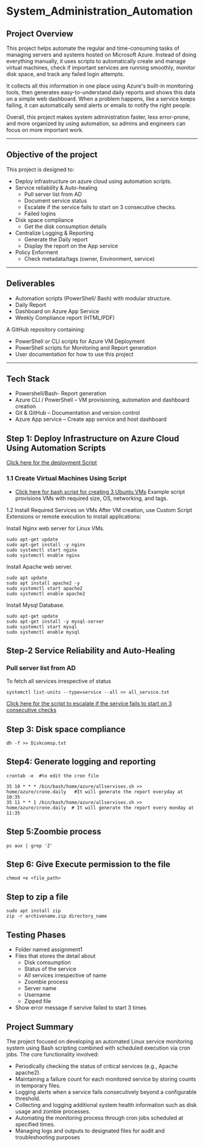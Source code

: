 # System_Administration_Automation
## Project Overview 
This project helps automate the regular and time-consuming tasks of managing servers and systems hosted on Microsoft Azure. Instead of doing everything manually, it uses scripts to automatically create and manage virtual machines, check if important services are running smoothly, monitor disk space, and track any failed login attempts.

It collects all this information in one place using Azure's built-in monitoring tools, then generates easy-to-understand daily reports and shows this data on a simple web dashboard. When a problem happens, like a service keeps failing, it can automatically send alerts or emails to notify the right people.

Overall, this project makes system administration faster, less error-prone, and more organized by using automation, so admins and engineers can focus on more important work.

---
## Objective of the project 
This project is designed to: 
- Deploy infrastructure on azure cloud using automation scripts. 
- Service reliability & Auto-healing 
  * Pull server list from AD 
  * Document service status 
  * Escalate if the service fails to start on 3 consecutive checks.  
  * Failed logins  
- Disk space compliance 
  * Get the disk consumption details  
- Centralize Logging & Reporting 
  * Generate the Daily report  
  * Display the report on the App service 
- Policy Enforment 
  * Check metadata/tags (owner, Environment, service)
---
## Deliverables
- Automation scripts (PowerShell/ Bash) with modular structure. 
- Daily Report 
- Dashboard on Azure App Service 
- Weekly Compliance report (HTML/PDF) 

A GitHub repository containing: 
- PowerShell or CLI scripts for Azure VM Deployment 
- PowerShell scripts for Monitoring and Report generation 
- User documentation for how to use this project 
--- 
## Tech Stack
- Powershell/Bash- Report generation 
- Azure CLI / PowerShell – VM provisioning, automation and dashboard creation 
- Git & GitHub – Documentation and version control 
- Azure App service – Create app service and host dashboard
## Step 1: Deploy Infrastructure on Azure Cloud Using Automation Scripts

[Click here for the deployment Script](https://github.com/Tanisha-221/System_Administration_Automation/blob/main/Script.ssh/Automationscript.md)

### 1.1 Create Virtual Machines Using Script
- [Click here for bash script for creating 3 Ubuntu VMs](https://github.com/Tanisha-221/System_Administration_Automation/blob/main/Script.ssh/VM-Script.md)
Example script provisions VMs with required size, OS, networking, and tags.

1.2 Install Required Services on VMs
After VM creation, use Custom Script Extensions or remote execution to install applications:

Install Nginx web server for Linux VMs.
```
sudo apt-get update
sudo apt-get install -y nginx
sudo systemctl start nginx
sudo systemctl enable nginx
```

Install Apache web server.
```
sudo apt update
sudo apt install apache2 -y
sudo systemctl start apache2
sudo systemctl enable apache2
```
Install Mysql Database.
```
sudo apt-get update
sudo apt-get install -y mysql-server
sudo systemctl start mysql
sudo systemctl enable mysql
```
## Step-2 Service Reliability and Auto-Healing 
### Pull server list from AD 
To fetch all services irrespective of status 
```
systemctl list-units --type=service --all >> all_service.txt
```
[Click here for the script to escalate if the service fails to start on 3 consecutive checks](https://github.com/Tanisha-221/System_Administration_Automation/blob/main/Script.ssh/3consecutivescript.md)

## Step 3: Disk space compliance 
```
dh -f >> Diskcomsp.txt
```
## Step4:  Generate logging and reporting 
```
crontab -e  #to edit the cron file 
```
```
35 10 * * * /bin/bash/home/azure/allservises.sh >> home/azure/crone.daily   #It will generate the report everyday at 10:35
35 11 * * 1 /bin/bash/home/azure/allservises.sh >> home/azure/crone.daily  # It will generate the report every monday at 11:35
```
## Step 5:Zoombie process 
```
ps aux | grep 'Z'
```
## Step 6: Give Execute permission to the file 
```
chmod +e <file_path>
```
## Step to zip a file 
```
sudo apt install zip
zip -r archivename.zip directory_name
```

## Testing Phases 
- Folder named assignment1 
- Files that stores the detail about 
  * Disk comsumption 
  * Status of the service 
  * All services irrespective of name 
  * Zoombie process 
  * Server name 
  * Username 
  * Zipped file 
- Show error message if servive failed to start 3 times 
## Project Summary
The project focused on developing an automated Linux service monitoring system using Bash scripting combined with scheduled execution via cron jobs. The core functionality involved:
- Periodically checking the status of critical services (e.g., Apache apache2).
- Maintaining a failure count for each monitored service by storing counts in temporary files.
- Logging alerts when a service fails consecutively beyond a configurable threshold.
- Collecting and logging additional system health information such as disk usage and zombie processes.
- Automating the monitoring process through cron jobs scheduled at specified times.
- Managing logs and outputs to designated files for audit and troubleshooting purposes

